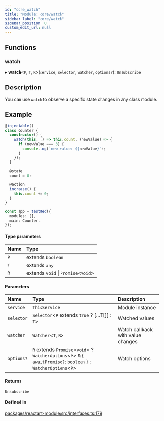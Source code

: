 ```yaml
---
id: "core_watch"
title: "Module: core/watch"
sidebar_label: "core/watch"
sidebar_position: 0
custom_edit_url: null
---
```


## Functions

### watch

▸ **watch**<`P`, `T`, `R`\>(`service`, `selector`, `watcher`, `options?`): `Unsubscribe`

## Description

You can use `watch` to observe a specific state changes in any class module.

## Example

```ts
@injectable()
class Counter {
  constructor() {
    watch(this, () => this.count, (newValue) => {
      if (newValue === 3) {
        console.log(`new value: ${newValue}`);
      }
    });
  }

  @state
  count = 0;

  @action
  increase() {
    this.count += 0;
  }
}

const app = testBed({
  modules: [],
  main: Counter,
});
```

#### Type parameters

| Name | Type |
| :------ | :------ |
| `P` | extends `boolean` |
| `T` | extends `any` |
| `R` | extends `void` \| `Promise`<`void`\> |

#### Parameters

| Name | Type | Description |
| :------ | :------ | :------ |
| `service` | `ThisService` | Module instance |
| `selector` | `Selector`<`P` extends ``true`` ? [...T[]] : `T`\> | Watched values |
| `watcher` | `Watcher`<`T`, `R`\> | Watch callback with value changes |
| `options?` | `R` extends `Promise`<`void`\> ? `WatcherOptions`<`P`\> & { `awaitPromise?`: `boolean`  } : `WatcherOptions`<`P`\> | Watch options |

#### Returns

`Unsubscribe`

#### Defined in

[packages/reactant-module/src/interfaces.ts:179](https://github.com/unadlib/reactant/blob/5cb51d4e/packages/reactant-module/src/interfaces.ts#L179)
